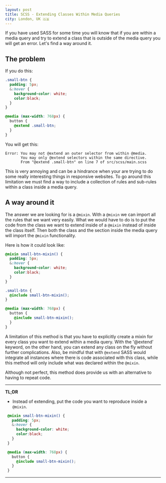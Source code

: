 ```yaml
---
layout: post
title: SCSS - Extending Classes Within Media Queries
city: London, UK 🇬🇧
---
```

If you have used SASS for some time you will know that if you are within a
media query and try to extend a class that is outside of the media query
you will get an error. Let's find a way around it.


## The problem

If you do this:

``` scss
.small-btn {
  padding: 5px;
  &:hover {
    background-color: white;
    color:black;
  }
}

@media (max-width: 768px) {
  button {
    @extend .small-btn;
  }
}
```

You will get this:

```
Error: You may not @extend an outer selector from within @media.
       You may only @extend selectors within the same directive.
       From "@extend .small-btn" on line 7 of src/scss/main.scss
```

This is very annoying and can be a hindrance when your are trying to do
some really interesting things in responsive websites. To go around this
limitation we must find a way to include a collection of rules and sub-rules
within a class inside a media query.

## A way around it

The answer we are looking for is a `@mixin`. With a `@mixin` we can import
all the rules that we want very easily. What we would have to do is to put
the code from the class we want to extend inside of a `@mixin` instead of
inside the class itself. Then both the class and the section inside the media
query will import the `@mixin` functionality.


Here is how it could look like:

``` scss
@mixin small-btn-mixin() {
  padding: 5px;
  &:hover {
    background-color: white;
    color:black;
  }
}

.small-btn {
  @include small-btn-mixin();
}

@media (max-width: 768px) {
  button {
    @include small-btn-mixin();
  }
}
```

A limitation of this method is that you have to explicitly create a mixin for
every class you want to extend within a media query.  With the '@extend' keyword,
on the other hand, you can extend any class on the fly without further
complications. Also, be mindful that with
`@extend` SASS would integrate all instances where there is code associated with
this class, while this method will only include what was declared within the
`@mixin`.


Although not perfect, this method does provide us with an alternative
to having to repeat code.

---
**TL;DR**

- Instead of extending, put the code you want to reproduce inside a `@mixin`.

``` scss
 @mixin small-btn-mixin() {
   padding: 5px;
   &:hover {
     background-color: white;
     color:black;
   }
 }

 @media (max-width: 768px) {
   button {
     @include small-btn-mixin();
   }
 }
```

---
